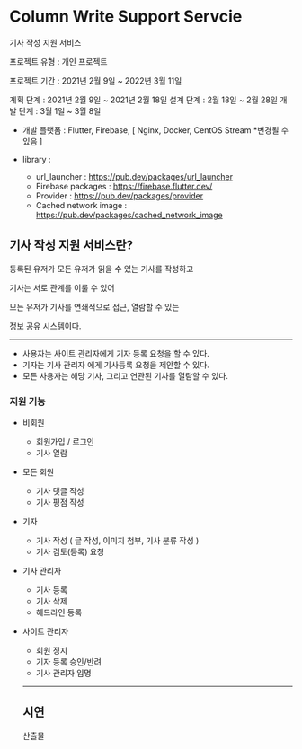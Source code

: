 # Column Write Support Servcie

기사 작성 지원 서비스

프로젝트 유형 : 개인 프로젝트

프로젝트 기간 : 2021년 2월 9일 ~ 2022년 3월 11일

계획 단계 : 2021년 2월 9일 ~ 2021년 2월 18일
설계 단계 : 2월 18일 ~ 2월 28일
개발 단계 : 3월 1일 ~ 3월 8일

* 개발 플랫폼 : Flutter, Firebase, [ Nginx, Docker, CentOS Stream *변경될 수 있음 ] 
 
* library :


  - url_launcher : https://pub.dev/packages/url_launcher
  - Firebase packages : https://firebase.flutter.dev/
  - Provider : https://pub.dev/packages/provider
  - Cached network image : https://pub.dev/packages/cached_network_image
  
 
  
  
 ## 기사 작성 지원 서비스란?
   
   등록된 유저가 모든 유저가 읽을 수 있는 기사를 작성하고 
   
   기사는 서로 관계를 이룰 수 있어
   
   모든 유저가 기사를 연쇄적으로 접근, 열람할 수 있는 
   
   정보 공유 시스템이다.
   
  ------------------
 - 사용자는 사이트 관리자에게 기자 등록 요청을 할 수 있다.
 - 기자는 기사 관리자 에게 기사등록 요청을 제안할 수 있다. 
 - 모든 사용자는 해당 기사, 그리고 연관된 기사를 열람할 수 있다.


### 지원 기능

* 비회원
  - 회원가입 / 로그인
  - 기사 열람

* 모든 회원
  - 기사 댓글 작성
  - 기사 평점 작성

* 기자
  - 기사 작성 ( 글 작성, 이미지 첨부, 기사 분류 작성 ) 
  - 기사 검토(등록) 요청

* 기사 관리자
  - 기사 등록
  - 기사 삭제
  - 헤드라인 등록

* 사이트 관리자
  - 회원 정지
  - 기자 등록 승인/반려
  - 기사 관리자 임명


  ------------------
  
  시연 
  ------------------
  산출물
